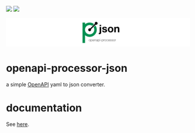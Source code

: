[![][badge-ci]][workflow-ci] 
[![][badge-central]][oap-central]

![openapi-processor-api logo](images/openapi-processor-json@1280x200.png)


# openapi-processor-json

a simple [OpenAPI][openapi] yaml to json converter.
 

# documentation

See [here][oap-docs].
  

[oap-central]: https://search.maven.org/search?q=io.openapiprocessor
[badge-central]: https://img.shields.io/maven-central/v/io.openapiprocessor/openapi-processor-json?label=Maven%20Central

[badge-license]: https://img.shields.io/badge/License-Apache%202.0-blue.svg?labelColor=313A42

[badge-ci]: https://github.com/openapi-processor/openapi-processor-json/workflows/ci/badge.svg
[workflow-ci]: https://github.com/openapi-processor/openapi-processor-json/actions?query=workflow%3Aci

[openapi]: https://www.openapis.org/

[oap-docs]: https://docs.openapiprocessor.io/json
[oap-license]: https://github.com/openapi-processor/openapi-processor-json/blob/master/LICENSE

[badge-version-gh]: https://img.shields.io/github/v/release/openapi-processor/openapi-processor-json?color=009051&include_prereleases&label=latest%20version

[bintray-json]: https://bintray.com/openapi-processor/primary/openapi-processor-json
[badge-json]: https://img.shields.io/bintray/v/openapi-processor/primary/openapi-processor-json?color=009051&label=latest&labelColor=313A42

